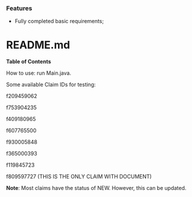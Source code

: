 ### Features

- Fully completed basic requirements;

# README.md


**Table of Contents**

How to use: run Main.java.

Some available Claim IDs for testing:

f209459062

f753904235

f409180965

f607765500

f930005848

f365000393

f119845723

f809597727 (THIS IS THE ONLY CLAIM WITH DOCUMENT)

**Note**: Most claims have the status of NEW. However, this can be updated.
